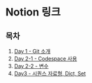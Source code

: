 # Notion 링크

## 목차

1. [Day 1 - Git 소개](https://www.notion.so/Day-1-171e471b5d078022be3dedc1cc8cb7be?source=copy_link)
2. [Day 2-1 - Codespace 사용](https://www.notion.so/Day-2-1-Codespace-227e471b5d07803ab6cbea9717058caf?source=copy_link)
3. [Day 2-2 - 변수](https://www.notion.so/Day-2-2-227e471b5d07807eacf4e611bc5ce0d5?source=copy_link)
4. [Day3 - 시퀀스 자료형, Dict, Set](https://www.notion.so/Day3-Dict-Set-229e471b5d0780d8b9a8f57fbcc61aaa?source=copy_link)
